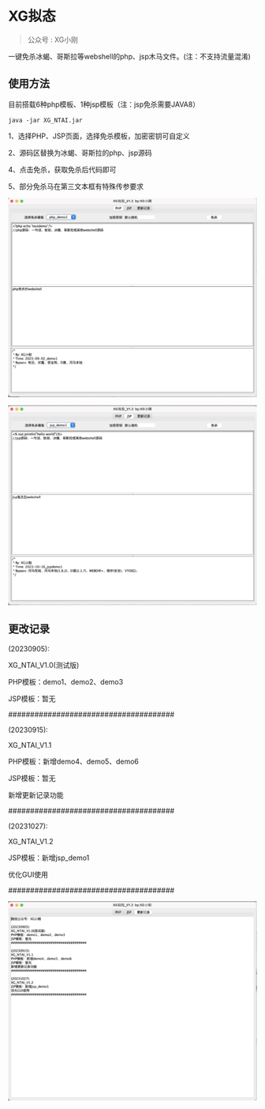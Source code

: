 # XG拟态

>  公众号 : XG小刚

一键免杀冰蝎、哥斯拉等webshell的php、jsp木马文件。(注：不支持流量混淆)



## 使用方法

目前搭载6种php模板、1种jsp模板（注：jsp免杀需要JAVA8）

```
java -jar XG_NTAI.jar

```

1、选择PHP、JSP页面，选择免杀模板，加密密钥可自定义

2、源码区替换为冰蝎、哥斯拉的php、jsp源码

4、点击免杀，获取免杀后代码即可

5、部分免杀马在第三文本框有特殊传参要求

![image-20231027233342703](img/image-20231027233342703.png)

![image-20231027233357093](img/image-20231027233357093.png)



## 更改记录

(20230905):

XG_NTAI_V1.0(测试版)

PHP模板：demo1、demo2、demo3

JSP模板：暂无

######################################

(20230915):

XG_NTAI_V1.1

PHP模板：新增demo4、demo5、demo6

JSP模板：暂无

新增更新记录功能

######################################

(20231027):

XG_NTAI_V1.2

JSP模板：新增jsp_demo1

优化GUI使用

######################################

![image-20231027233320210](img/image-20231027233320210.png)
